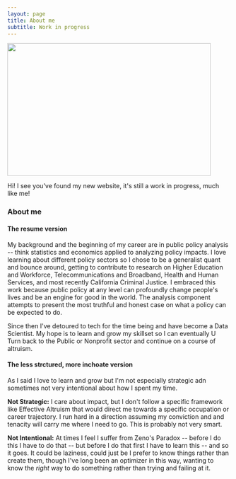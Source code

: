 ```yaml
---
layout: page
title: About me
subtitle: Work in progress
---
```

<div>
    <img width="460" height="300" src="/assets/img/justin_thors_well.png">
</div>

Hi! I see you've found my new website, it's still a work in progress, much like me!

### About me

#### The resume version
My background and the beginning of my career are in public policy analysis -- think statistics and economics applied to analyzing policy impacts. I love learning about different policy sectors so I chose to be a generalist quant and bounce around, getting to contribute to research on Higher Education and Workforce, Telecommunications and Broadband, Health and Human Services, and most recently California Criminal Justice. I embraced this work because public policy at any level can profoundly change people's lives and be an engine for good in the world. The analysis component attempts to present the most truthful and honest case on what a policy can be expected to do.

Since then I've detoured to tech for the time being and have become a Data Scientist. My hope is to learn and grow my skillset so I can eventually U Turn back to the Public or Nonprofit sector and continue on a course of altruism.

#### The less strctured, more inchoate version
As I said I love to learn and grow but I'm not especially strategic adn sometimes not very intentional about how I spent my time.

**Not Strategic:** I care about impact, but I don't follow a specific framework like Effective Altruism that would direct me towards a specific occupation or career trajectory. I run hard in a direction assuming my conviction and and tenacity will carry me where I need to go. This is probably not very smart.

**Not Intentional:** At times I feel I suffer from Zeno's Paradox -- before I do this I have to do that -- but before I do that first I have to learn this -- and so it goes. It could be laziness, could just be I prefer to know things rather than create them, though I've long been an optimizer in this way, wanting to know the _right_ way to do something rather than trying and failing at it.
